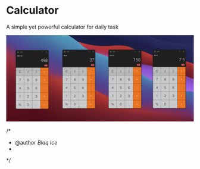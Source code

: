 # Calculator
 A simple yet powerful calculator for daily task

![Screenshot](images/calc.png)



/* 
 * @author *Blaq Ice*
 *
 */